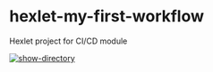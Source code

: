 # hexlet-my-first-workflow
Hexlet project for CI/CD module

[![show-directory](https://github.com/a-dishenko/hexlet-my-first-workflow/actions/workflows/say-hello.yml/badge.svg)](https://github.com/a-dishenko/hexlet-my-first-workflow/actions/workflows/say-hello.yml)
